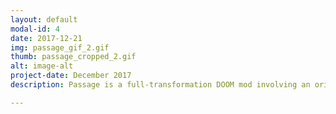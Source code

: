 ```yaml
---
layout: default
modal-id: 4
date: 2017-12-21
img: passage_gif_2.gif
thumb: passage_cropped_2.gif
alt: image-alt
project-date: December 2017
description: Passage is a full-transformation DOOM mod involving an original alternate-control mechanism. The game features the player walking around in a Target retail store with nothing but a tape recorderto interact with the deer roaming around. Technically, the project uses a repurposed cassette recorder as well as an Arduino Uno and a Processing Program to simulate different keypresses. The cassette also maintains its motor functions! Related media - -<a href="https://www.behance.net/gallery/60321771/Passage">Behance Page with Project Details</a>  

---
```

